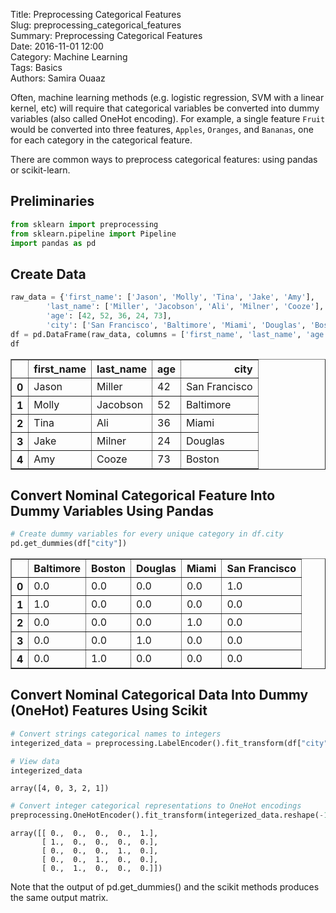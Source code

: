 Title: Preprocessing Categorical Features  
Slug: preprocessing_categorical_features  
Summary: Preprocessing Categorical Features  
Date: 2016-11-01 12:00  
Category: Machine Learning  
Tags: Basics  
Authors: Samira Ouaaz   

Often, machine learning methods (e.g. logistic regression, SVM with a linear kernel, etc) will require that categorical variables be converted into dummy variables (also called OneHot encoding). For example, a single feature `Fruit` would be converted into three features, `Apples`, `Oranges`, and `Bananas`, one for each category in the categorical feature.

There are common ways to preprocess categorical features: using pandas or scikit-learn.

## Preliminaries


```python
from sklearn import preprocessing
from sklearn.pipeline import Pipeline
import pandas as pd
```

## Create Data


```python
raw_data = {'first_name': ['Jason', 'Molly', 'Tina', 'Jake', 'Amy'],
        'last_name': ['Miller', 'Jacobson', 'Ali', 'Milner', 'Cooze'],
        'age': [42, 52, 36, 24, 73],
        'city': ['San Francisco', 'Baltimore', 'Miami', 'Douglas', 'Boston']}
df = pd.DataFrame(raw_data, columns = ['first_name', 'last_name', 'age', 'city'])
df
```




<div>
<table border="1" class="dataframe">
  <thead>
    <tr style="text-align: right;">
      <th></th>
      <th>first_name</th>
      <th>last_name</th>
      <th>age</th>
      <th>city</th>
    </tr>
  </thead>
  <tbody>
    <tr>
      <th>0</th>
      <td>Jason</td>
      <td>Miller</td>
      <td>42</td>
      <td>San Francisco</td>
    </tr>
    <tr>
      <th>1</th>
      <td>Molly</td>
      <td>Jacobson</td>
      <td>52</td>
      <td>Baltimore</td>
    </tr>
    <tr>
      <th>2</th>
      <td>Tina</td>
      <td>Ali</td>
      <td>36</td>
      <td>Miami</td>
    </tr>
    <tr>
      <th>3</th>
      <td>Jake</td>
      <td>Milner</td>
      <td>24</td>
      <td>Douglas</td>
    </tr>
    <tr>
      <th>4</th>
      <td>Amy</td>
      <td>Cooze</td>
      <td>73</td>
      <td>Boston</td>
    </tr>
  </tbody>
</table>
</div>



## Convert Nominal Categorical Feature Into Dummy Variables Using Pandas


```python
# Create dummy variables for every unique category in df.city
pd.get_dummies(df["city"])
```




<div>
<table border="1" class="dataframe">
  <thead>
    <tr style="text-align: right;">
      <th></th>
      <th>Baltimore</th>
      <th>Boston</th>
      <th>Douglas</th>
      <th>Miami</th>
      <th>San Francisco</th>
    </tr>
  </thead>
  <tbody>
    <tr>
      <th>0</th>
      <td>0.0</td>
      <td>0.0</td>
      <td>0.0</td>
      <td>0.0</td>
      <td>1.0</td>
    </tr>
    <tr>
      <th>1</th>
      <td>1.0</td>
      <td>0.0</td>
      <td>0.0</td>
      <td>0.0</td>
      <td>0.0</td>
    </tr>
    <tr>
      <th>2</th>
      <td>0.0</td>
      <td>0.0</td>
      <td>0.0</td>
      <td>1.0</td>
      <td>0.0</td>
    </tr>
    <tr>
      <th>3</th>
      <td>0.0</td>
      <td>0.0</td>
      <td>1.0</td>
      <td>0.0</td>
      <td>0.0</td>
    </tr>
    <tr>
      <th>4</th>
      <td>0.0</td>
      <td>1.0</td>
      <td>0.0</td>
      <td>0.0</td>
      <td>0.0</td>
    </tr>
  </tbody>
</table>
</div>



## Convert Nominal Categorical Data Into Dummy (OneHot) Features Using Scikit


```python
# Convert strings categorical names to integers
integerized_data = preprocessing.LabelEncoder().fit_transform(df["city"])

# View data
integerized_data
```




    array([4, 0, 3, 2, 1])




```python
# Convert integer categorical representations to OneHot encodings
preprocessing.OneHotEncoder().fit_transform(integerized_data.reshape(-1,1)).toarray()
```




    array([[ 0.,  0.,  0.,  0.,  1.],
           [ 1.,  0.,  0.,  0.,  0.],
           [ 0.,  0.,  0.,  1.,  0.],
           [ 0.,  0.,  1.,  0.,  0.],
           [ 0.,  1.,  0.,  0.,  0.]])



Note that the output of pd.get_dummies() and the scikit methods produces the same output matrix.
